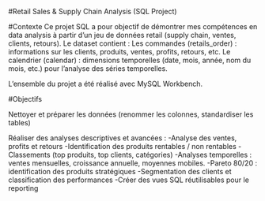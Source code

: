 #Retail Sales & Supply Chain Analysis (SQL Project)

#Contexte
Ce projet SQL a pour objectif de démontrer mes compétences en data analysis à partir d’un jeu de données retail (supply chain, ventes, clients, retours).
Le dataset contient :
Les commandes (retails_order) : informations sur les clients, produits, ventes, profits, retours, etc.
Le calendrier (calendar) : dimensions temporelles (date, mois, année, nom du mois, etc.) pour l’analyse des séries temporelles.

L’ensemble du projet a été réalisé avec MySQL Workbench.

#Objectifs

Nettoyer et préparer les données (renommer les colonnes, standardiser les tables)

Réaliser des analyses descriptives et avancées :
-Analyse des ventes, profits et retours
-Identification des produits rentables / non rentables
-Classements (top produits, top clients, catégories)
-Analyses temporelles : ventes mensuelles, croissance annuelle, moyennes mobiles.
-Pareto 80/20 : identification des produits stratégiques
-Segmentation des clients et classification des performances
-Créer des vues SQL réutilisables pour le reporting
